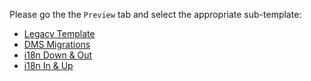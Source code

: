 Please go the the `Preview` tab and select the appropriate sub-template:

* [Legacy Template](?expand=1&template=legacy_template.md)
* [DMS Migrations](?expand=1&template=dms_template.md)
* [i18n Down & Out](?expand=1&template=/bin/i18n/templates/i18n_sync_down_out.md)
* [i18n In & Up](?expand=1&template=/bin/i18n/templates/i18n_sync_in_up.md)
